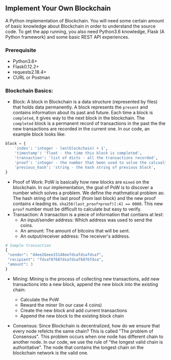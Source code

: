 ## Implement Your Own Blockchain
A Python implementation of Blockchain. You will need some certain amount of basic knowledge about Blockchain in order to understand the source code. To get the app running, you also need Python3.6 knowledge, Flask (A Python framework) and some basic REST API experiences.

### Prerequisite
* Python3.6+
* Flask0.12.2+
* requests2.18.4+
* CURL or Postman

### Blockchain Basics:
* Block: A block in Blockchain is a data structure (represented by files) that holds data permanently. A block represents the `present` and contains information about its past and future. Each time a block is `completed`, it gives way to the next block in the blockchain. The `completed` block is a permanent record of transactions in the past the the new transactions are recorded in the current one. In our code, an example block looks like:
```python
block = {
    'index': 'integer - len(blockchain) + 1',
    'timestamp': 'float - the time this block is completed',
    'transaction': 'list of dicts - all the transactions recorded',
    'proof': 'integer - the number that been used to solve the calcualtion problem, will be used for chain validation',
    'previous_hash': 'string - the hash string of previous block',
}
```
* Proof of Work: PoW is basically how new blocks are `mined` on the blockchain. In our implementation, the goal of PoW is to discover a number which solves a problem. We define the mathmatical problem as: The hash string of the last proof (from last block) and the new proof contains `4` leading `0`s. `sha256(last_proof+proof)[:4] == 0000`. This new `proof` number must be difficult to calculate but easy to verify.
* Transaction: A transaction is a piece of information that contians at lest:
  * An input/sender address: Which address was used to send the coins.
  * An amount: The amount of bitcoins that will be sent.
  * An output/receiver address: The receiver's address.
```python
# Sample transaction
{
 "sender": "d4ee26eee15148eefdsafdsafdsaf",
 "recipient": "fdsaf87687dsafdsaf6876fdsa",
 "amount": 3
}
```
* Mining: Mining is the process of collecting new transactions, add new transactions into a new block, append the new block into the existing chain:
  * Calculate the PoW
  * Reward the miner (In our case 4 coins)
  * Create the new block and add current transactions
  * Append the new block to the existing block chain

* Consensus: Since Blockchain is decentralized, how do we ensure that every node refelcts the same chain? This is called "The problem of Consensus". This problem occurs when one node has different chain to another node. In our code, we use the rule of "the longest valid chain is authoritative". The node that contains the longest chain on the blockchain network is the valid one.